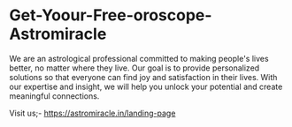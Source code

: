 # Get-Yoour-Free-oroscope-Astromiracle
We are an astrological professional committed to making people's lives better, no matter where they live. Our goal is to provide personalized solutions so that everyone can find joy and satisfaction in their lives. With our expertise and insight, we will help you unlock your potential and create meaningful connections.

Visit us;- https://astromiracle.in/landing-page
